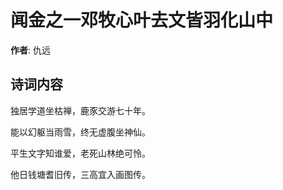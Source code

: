 # 闻金之一邓牧心叶去文皆羽化山中

**作者**: 仇远

## 诗词内容

独居学道坐枯禅，鹿豕交游七十年。

能以幻躯当雨雪，终无虚腹坐神仙。

平生文字知谁爱，老死山林绝可怜。

他日钱塘耆旧传，三高宜入画图传。

